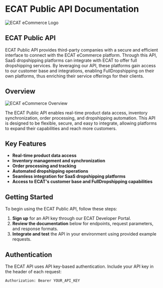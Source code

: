 # ECAT Public API Documentation

![ECAT eCommerce Logo](https://ec-at.com/wp-content/uploads/2024/11/logoecat.png)

## ECAT Public API

ECAT Public API provides third-party companies with a secure and efficient interface to connect with the ECAT eCommerce platform. Through this API, SaaS dropshipping platforms can integrate with ECAT to offer full dropshipping services. By leveraging our API, these platforms gain access to our customer base and integrations, enabling FullDropshipping on their own platforms, thus enriching their service offerings for their clients.

## Overview

![ECAT eCommerce Overview](https://ec-at.com/wp-content/uploads/2024/11/ecatgif-2.gif)

The ECAT Public API enables real-time product data access, inventory synchronization, order processing, and dropshipping automation. This API is designed to be flexible, secure, and easy to integrate, allowing platforms to expand their capabilities and reach more customers.

## Key Features

- **Real-time product data access**
- **Inventory management and synchronization**
- **Order processing and tracking**
- **Automated dropshipping operations**
- **Seamless integration for SaaS dropshipping platforms**
- **Access to ECAT's customer base and FullDropshipping capabilities**

## Getting Started

To begin using the ECAT Public API, follow these steps:

1. **Sign up** for an API key through our ECAT Developer Portal.
2. **Review the documentation** below for endpoints, request parameters, and response formats.
3. **Integrate and test** the API in your environment using provided example requests.

## Authentication

The ECAT API uses API key-based authentication. Include your API key in the header of each request:

```plaintext
Authorization: Bearer YOUR_API_KEY
